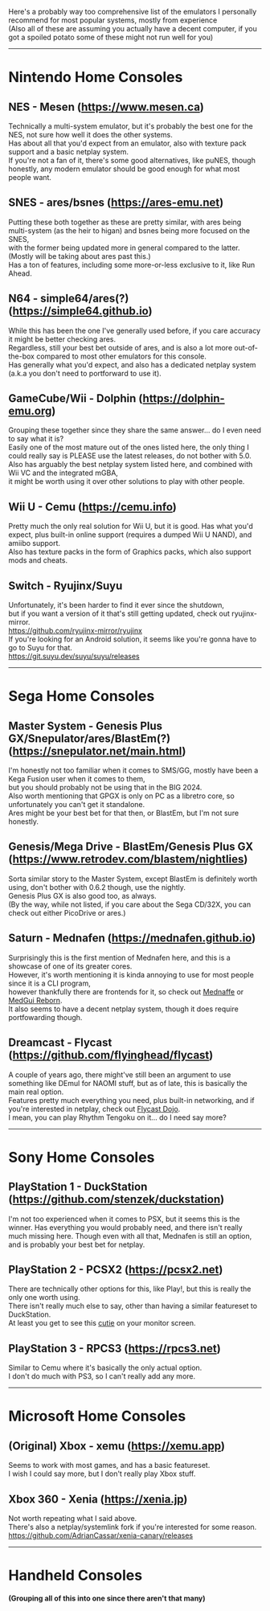 Here's a probably way too comprehensive list of the emulators I personally recommend for most popular systems, mostly from experience  
(Also all of these are assuming you actually have a decent computer, if you got a spoiled potato some of these might not run well for you)

---

# Nintendo Home Consoles


## NES - Mesen (https://www.mesen.ca)

Technically a multi-system emulator, but it's probably the best one for the NES, not sure how well it does the other systems.  
Has about all that you'd expect from an emulator, also with texture pack support and a basic netplay system.  
If you're not a fan of it, there's some good alternatives, like puNES, though honestly, any modern emulator should be good enough for what most people want.  

## SNES - ares/bsnes (https://ares-emu.net)

Putting these both together as these are pretty similar, with ares being multi-system (as the heir to higan) and bsnes being more focused on the SNES,  
with the former being updated more in general compared to the latter. (Mostly will be taking about ares past this.)  
Has a ton of features, including some more-or-less exclusive to it, like Run Ahead.  

## N64 - simple64/ares(?) (https://simple64.github.io)

While this has been the one I've generally used before, if you care accuracy it might be better checking ares.  
Regardless, still your best bet outside of ares, and is also a lot more out-of-the-box compared to most other emulators for this console.  
Has generally what you'd expect, and also has a dedicated netplay system (a.k.a you don't need to portforward to use it).  

## GameCube/Wii - Dolphin (https://dolphin-emu.org)

Grouping these together since they share the same answer... do I even need to say what it is?  
Easily one of the most mature out of the ones listed here, the only thing I could really say is PLEASE use the latest releases, do not bother with 5.0.   
Also has arguably the best netplay system listed here, and combined with Wii VC and the integrated mGBA,  
it might be worth using it over other solutions to play with other people.  

## Wii U - Cemu (https://cemu.info)

Pretty much the only real solution for Wii U, but it is good. 
Has what you'd expect, plus built-in online support (requires a dumped Wii U NAND), and amiibo support.  
Also has texture packs in the form of Graphics packs, which also support mods and cheats.  

## Switch - Ryujinx/Suyu

Unfortunately, it's been harder to find it ever since the shutdown,  
but if you want a version of it that's still getting updated, check out ryujinx-mirror.  
https://github.com/ryujinx-mirror/ryujinx  
If you're looking for an Android solution, it seems like you're gonna have to go to Suyu for that.  
https://git.suyu.dev/suyu/suyu/releases  

---

# Sega Home Consoles


## Master System - Genesis Plus GX/Snepulator/ares/BlastEm(?) (https://snepulator.net/main.html)

I'm honestly not too familiar when it comes to SMS/GG, mostly have been a Kega Fusion user when it comes to them,  
but you should probably not be using that in the BIG 2024.  
Also worth mentioning that GPGX is only on PC as a libretro core, so unfortunately you can't get it standalone.  
Ares might be your best bet for that then, or BlastEm, but I'm not sure honestly.  

## Genesis/Mega Drive - BlastEm/Genesis Plus GX (https://www.retrodev.com/blastem/nightlies)

Sorta similar story to the Master System, except BlastEm is definitely worth using, don't bother with 0.6.2 though, use the nightly.  
Genesis Plus GX is also good too, as always.  
(By the way, while not listed, if you care about the Sega CD/32X, you can check out either PicoDrive or ares.)  

## Saturn - Mednafen (https://mednafen.github.io)

Surprisingly this is the first mention of Mednafen here, and this is a showcase of one of its greater cores.  
However, it's worth mentioning it is kinda annoying to use for most people since it is a CLI program,  
however thankfully there are frontends for it, so check out [Mednaffe](https://github.com/AmatCoder/mednaffe) or [MedGui Reborn](https://github.com/Speedvicio/MedGuiReborn).  
It also seems to have a decent netplay system, though it does require portfowarding though.  

## Dreamcast - Flycast (https://github.com/flyinghead/flycast)

A couple of years ago, there might've still been an argument to use something like DEmul for NAOMI stuff, but as of late, this is basically the main real option.  
Features pretty much everything you need, plus built-in networking, and if you're interested in netplay, check out [Flycast Dojo](https://github.com/blueminder/flycast-dojo).  
I mean, you can play Rhythm Tengoku on it... do I need say more?  

---

# Sony Home Consoles


## PlayStation 1 - DuckStation (https://github.com/stenzek/duckstation)

I'm not too experienced when it comes to PSX, but it seems this is the winner.
Has everything you would probably need, and there isn't really much missing here.
Though even with all that, Mednafen is still an option, and is probably your best bet for netplay. 

## PlayStation 2 - PCSX2 (https://pcsx2.net)

There are technically other options for this, like Play!, but this is really the only one worth using.  
There isn't really much else to say, other than having a similar featureset to DuckStation.  
At least you get to see this [cutie](https://x.com/fancyaltaccount/status/1830457721436397807) on your monitor screen.  

## PlayStation 3 - RPCS3 (https://rpcs3.net)

Similar to Cemu where it's basically the only actual option.  
I don't do much with PS3, so I can't really add any more.  

---

# Microsoft Home Consoles


## (Original) Xbox - xemu (https://xemu.app)

Seems to work with most games, and has a basic featureset.  
I wish I could say more, but I don't really play Xbox stuff.  

## Xbox 360 - Xenia (https://xenia.jp)

Not worth repeating what I said above.  
There's also a netplay/systemlink fork if you're interested for some reason.  
https://github.com/AdrianCassar/xenia-canary/releases  

---

# Handheld Consoles  
#### (Grouping all of this into one since there aren't that many)  


## 